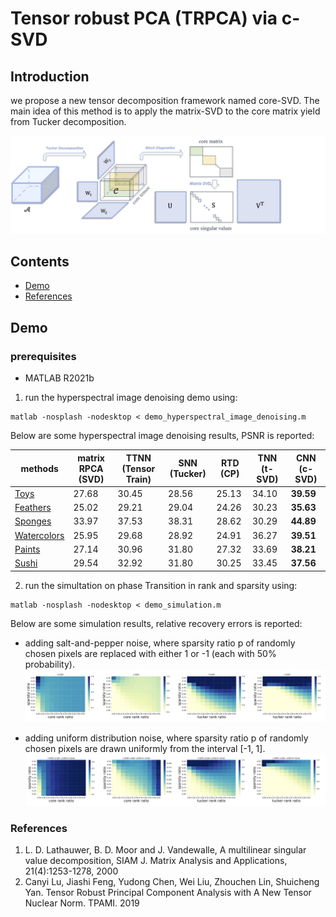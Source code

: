 # Tensor robust PCA (TRPCA) via c-SVD

## Introduction

we propose a new tensor decomposition framework named core-SVD. The main idea of this method is to apply the matrix-SVD to the core matrix yield from Tucker decomposition. 

<p align="center">
	<a href="https://github.com/AnonymousStudy/c-SVD">
    <img class="page-image" src="figure/csvd.jpg" >
	</a>
</p>

## Contents
- [Demo](#Demo)
- [References](#references)


## Demo 

### prerequisites
* MATLAB R2021b

1. run the hyperspectral image denoising demo using:
```
matlab -nosplash -nodesktop < demo_hyperspectral_image_denoising.m
```

Below are some hyperspectral image denoising results, PSNR is reported:


methods    | matrix RPCA (SVD) |TTNN       (Tensor Train) | SNN   (Tucker)| RTD (CP)       | TNN   (t-SVD) | CNN     (c-SVD) 
---------|--------|--------|-----|--------|-----|-----
[Toys](https://www1.cs.columbia.edu/CAVE/databases/multispectral/images/chart_and_stuffed_toy.png)     | 27.68 |30.45 | 28.56 | 25.13| 34.10   | **39.59**   
[Feathers](https://www1.cs.columbia.edu/CAVE/databases/multispectral/images/feathers.png)     | 25.02 |29.21 | 29.04 | 24.26 | 30.23   | **35.63**  
[Sponges](https://www1.cs.columbia.edu/CAVE/databases/multispectral/images/sponges.png)     | 33.97 | 37.53 | 38.31| 28.62 | 30.29   | **44.89**  
[Watercolors](https://www1.cs.columbia.edu/CAVE/databases/multispectral/images/watercolors.png)   | 25.95  | 29.68 | 28.92| 24.91| 36.27  | **39.51**  
[Paints](https://www1.cs.columbia.edu/CAVE/databases/multispectral/images/paints.png) | 27.14 | 30.96 | 31.80 | 27.32 | 33.69  | **38.21**   
[Sushi](https://www1.cs.columbia.edu/CAVE/databases/multispectral/images/sushi.png)  | 29.54 | 32.92 | 31.80 | 30.25 | 33.45   | **37.56**  

2. run the simultation on phase Transition in rank and sparsity using:
```
matlab -nosplash -nodesktop < demo_simulation.m
```
Below are some simulation results, relative recovery errors is reported:

* adding salt-and-pepper noise, where sparsity ratio p of randomly chosen pixels are replaced with either 1 or -1 (each with 50% probability).
![](figure/simulation.jpg)

* adding uniform distribution noise, where sparsity ratio p of randomly chosen pixels are drawn uniformly from the interval [-1, 1].
![](figure/simulation_uniformnoise.jpg)


### References
<ol>
<li> L. D. Lathauwer, B. D. Moor and J. Vandewalle, A multilinear singular value decomposition, SIAM J. Matrix Analysis and Applications, 21(4):1253-1278, 2000
<li> Canyi Lu, Jiashi Feng, Yudong Chen, Wei Liu, Zhouchen Lin, Shuicheng Yan. Tensor Robust Principal Component Analysis with A New Tensor Nuclear Norm. TPAMI. 2019


